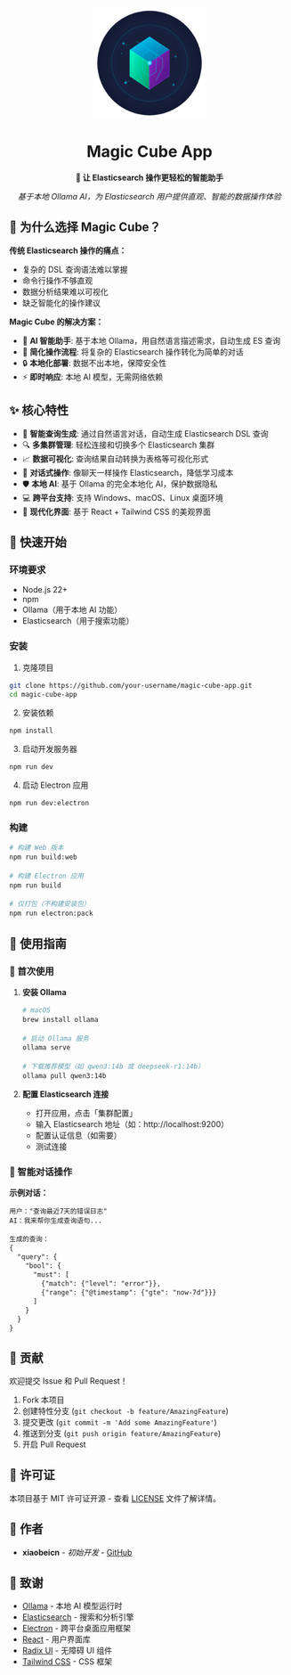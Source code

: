 <div align="center">
  <img src="./static/logo.svg" alt="Magic Cube Logo" width="200" height="200">
  
  # Magic Cube App
  
  **🎯 让 Elasticsearch 操作更轻松的智能助手**
  
  *基于本地 Ollama AI，为 Elasticsearch 用户提供直观、智能的数据操作体验*
</div>  

## 🌟 为什么选择 Magic Cube？

**传统 Elasticsearch 操作的痛点：**
- 复杂的 DSL 查询语法难以掌握
- 命令行操作不够直观
- 数据分析结果难以可视化
- 缺乏智能化的操作建议

**Magic Cube 的解决方案：**
- 🤖 **AI 智能助手**: 基于本地 Ollama，用自然语言描述需求，自动生成 ES 查询
- 🎯 **简化操作流程**: 将复杂的 Elasticsearch 操作转化为简单的对话
- 🔒 **本地化部署**: 数据不出本地，保障安全性
- ⚡ **即时响应**: 本地 AI 模型，无需网络依赖

## ✨ 核心特性

- 🤖 **智能查询生成**: 通过自然语言对话，自动生成 Elasticsearch DSL 查询
- 🔍 **多集群管理**: 轻松连接和切换多个 Elasticsearch 集群
- 📈 **数据可视化**: 查询结果自动转换为表格等可视化形式
- 💬 **对话式操作**: 像聊天一样操作 Elasticsearch，降低学习成本
- 🛡️ **本地 AI**: 基于 Ollama 的完全本地化 AI，保护数据隐私
- 💻 **跨平台支持**: 支持 Windows、macOS、Linux 桌面环境
- 🎨 **现代化界面**: 基于 React + Tailwind CSS 的美观界面

## 🚀 快速开始

### 环境要求

- Node.js 22+
- npm
- Ollama（用于本地 AI 功能）
- Elasticsearch（用于搜索功能）

### 安装

1. 克隆项目
```bash
git clone https://github.com/your-username/magic-cube-app.git
cd magic-cube-app
```

2. 安装依赖
```bash
npm install
```

3. 启动开发服务器
```bash
npm run dev
```

4. 启动 Electron 应用
```bash
npm run dev:electron
```

### 构建

```bash
# 构建 Web 版本
npm run build:web

# 构建 Electron 应用
npm run build

# 仅打包（不构建安装包）
npm run electron:pack
```

## 📖 使用指南

### 🚀 首次使用

1. **安装 Ollama**
   ```bash
   # macOS
   brew install ollama
   
   # 启动 Ollama 服务
   ollama serve
   
   # 下载推荐模型（如 qwen3:14b 或 deepseek-r1:14b）
   ollama pull qwen3:14b
   ```

2. **配置 Elasticsearch 连接**
   - 打开应用，点击「集群配置」
   - 输入 Elasticsearch 地址（如：http://localhost:9200）
   - 配置认证信息（如需要）
   - 测试连接

### 💬 智能对话操作

**示例对话：**

```
用户："查询最近7天的错误日志"
AI：我来帮你生成查询语句...

生成的查询：
{
  "query": {
    "bool": {
      "must": [
        {"match": {"level": "error"}},
        {"range": {"@timestamp": {"gte": "now-7d"}}}
      ]
    }
  }
}
```

## 🤝 贡献

欢迎提交 Issue 和 Pull Request！

1. Fork 本项目
2. 创建特性分支 (`git checkout -b feature/AmazingFeature`)
3. 提交更改 (`git commit -m 'Add some AmazingFeature'`)
4. 推送到分支 (`git push origin feature/AmazingFeature`)
5. 开启 Pull Request

## 📄 许可证

本项目基于 MIT 许可证开源 - 查看 [LICENSE](LICENSE) 文件了解详情。

## 👥 作者

- **xiaobeicn** - *初始开发* - [GitHub](https://github.com/xiaobeicn)

## 🙏 致谢

- [Ollama](https://ollama.ai/) - 本地 AI 模型运行时
- [Elasticsearch](https://www.elastic.co/) - 搜索和分析引擎
- [Electron](https://electronjs.org/) - 跨平台桌面应用框架
- [React](https://reactjs.org/) - 用户界面库
- [Radix UI](https://www.radix-ui.com/) - 无障碍 UI 组件
- [Tailwind CSS](https://tailwindcss.com/) - CSS 框架

